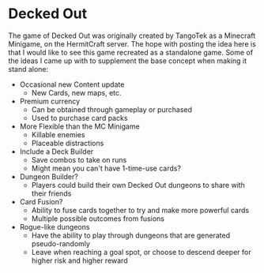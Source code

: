 # Decked Out
The game of Decked Out was originally created by TangoTek as a Minecraft Minigame, on the HermitCraft server. The hope with posting the idea here is that I would like to see this game recreated as a standalone game. Some of the ideas I came up with to supplement the base concept when making it stand alone:
* Occasional new Content update
  * New Cards, new maps, etc.
* Premium currency
  * Can be obtained through gameplay or purchased
  * Used to purchase card packs
* More Flexible than the MC Minigame
  * Killable enemies
  * Placeable distractions
* Include a Deck Builder
  * Save combos to take on runs
  * Might mean you can't have 1-time-use cards?
* Dungeon Builder?
  * Players could build their own Decked Out dungeons to share with their friends
* Card Fusion?
  * Ability to fuse cards together to try and make more powerful cards
  * Multiple possible outcomes from fusions
* Rogue-like dungeons
  * Have the ability to play through dungeons that are generated pseudo-randomly
  * Leave when reaching a goal spot, or choose to descend deeper for higher risk and higher reward